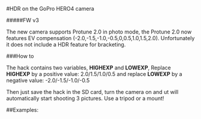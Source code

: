#HDR on the GoPro HERO4 camera

#####FW v3

The new camera supports Protune 2.0 in photo mode, the Protune 2.0 now features EV compensation (-2.0,-1.5,-1.0,-0.5,0,0.5,1.0,1.5,2.0). Unfortunately it does not include a HDR feature for bracketing.

###How to

The hack contains two variables, **HIGHEXP** and **LOWEXP**, Replace **HIGHEXP** by a positive value: 2.0/1.5/1.0/0.5 and replace **LOWEXP** by a negative value: -2.0/-1.5/-1.0/-0.5

Then just save the hack in the SD card, turn the camera on and ut will automatically start shooting 3 pictures. Use a tripod or a mount!

##Examples:

